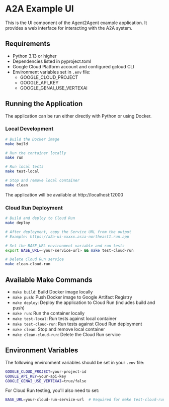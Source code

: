 # A2A Example UI

This is the UI component of the Agent2Agent example application. It provides a web interface for interacting with the A2A system.

## Requirements

- Python 3.13 or higher
- Dependencies listed in pyproject.toml
- Google Cloud Platform account and configured gcloud CLI
- Environment variables set in `.env` file:
  - GOOGLE_CLOUD_PROJECT
  - GOOGLE_API_KEY
  - GOOGLE_GENAI_USE_VERTEXAI

## Running the Application

The application can be run either directly with Python or using Docker.

### Local Development

```bash
# Build the Docker image
make build

# Run the container locally
make run

# Run local tests
make test-local

# Stop and remove local container
make clean
```

The application will be available at http://localhost:12000

### Cloud Run Deployment

```bash
# Build and deploy to Cloud Run
make deploy

# After deployment, copy the Service URL from the output
# Example: https://a2a-ui-xxxxx.asia-northeast1.run.app

# Set the BASE_URL environment variable and run tests
export BASE_URL=<your-service-url> && make test-cloud-run

# Delete Cloud Run service
make clean-cloud-run
```

## Available Make Commands

- `make build`: Build Docker image locally
- `make push`: Push Docker image to Google Artifact Registry
- `make deploy`: Deploy the application to Cloud Run (includes build and push)
- `make run`: Run the container locally
- `make test-local`: Run tests against local container
- `make test-cloud-run`: Run tests against Cloud Run deployment
- `make clean`: Stop and remove local container
- `make clean-cloud-run`: Delete the Cloud Run service

## Environment Variables

The following environment variables should be set in your `.env` file:

```bash
GOOGLE_CLOUD_PROJECT=your-project-id
GOOGLE_API_KEY=your-api-key
GOOGLE_GENAI_USE_VERTEXAI=true/false
```

For Cloud Run testing, you'll also need to set:

```bash
BASE_URL=your-cloud-run-service-url  # Required for make test-cloud-run
```

